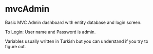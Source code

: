 # mvcAdmin
Basic MVC Admin dashboard with entity database and login screen.

To Login: User name and Password is admin.

Variables usually written in Turkish but you can understand if you try to figure out.
